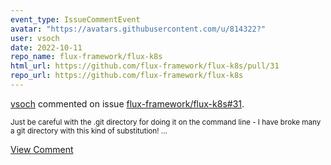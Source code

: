 ```yaml
---
event_type: IssueCommentEvent
avatar: "https://avatars.githubusercontent.com/u/814322?"
user: vsoch
date: 2022-10-11
repo_name: flux-framework/flux-k8s
html_url: https://github.com/flux-framework/flux-k8s/pull/31
repo_url: https://github.com/flux-framework/flux-k8s
---
```


<a href='https://github.com/vsoch' target='_blank'>vsoch</a> commented on issue <a href='https://github.com/flux-framework/flux-k8s/pull/31' target='_blank'>flux-framework/flux-k8s#31</a>.

<small>Just be careful with the .git directory for doing it on the command line - I have broke many a git directory with this kind of substitution!...</small>

<a href='https://github.com/flux-framework/flux-k8s/pull/31' target='_blank'>View Comment</a>